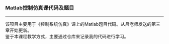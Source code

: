 ### Matlab控制仿真课代码及题目
---
该项目主要用于《控制系统仿真》课上的Matlab题目代码。从吕老师发送的第三章开始更新。<br>鉴于本课程教学方式，主要通过仓库来记录我的代码进行学习。

